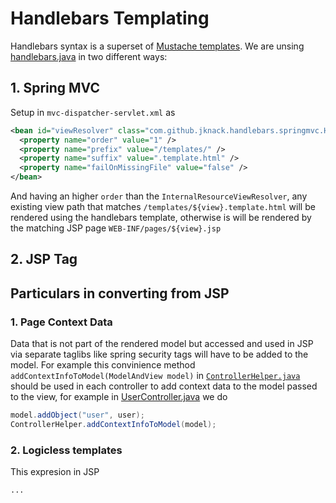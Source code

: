 # Handlebars Templating

Handlebars syntax is a superset of [Mustache templates](https://mustache.github.io/). We are unsing [handlebars.java](https://github.com/jknack/handlebars.java/) in two different ways:

## 1. Spring MVC

Setup in `mvc-dispatcher-servlet.xml` as

```xml
<bean id="viewResolver" class="com.github.jknack.handlebars.springmvc.HandlebarsViewResolver">
  <property name="order" value="1" />
  <property name="prefix" value="/templates/" />
  <property name="suffix" value=".template.html" />
  <property name="failOnMissingFile" value="false" />
</bean>
```

And having an higher `order` than the `InternalResourceViewResolver`, any existing view path that matches `/templates/${view}.template.html` will be rendered using the handlebars template, otherwise is will be rendered by the matching JSP page `WEB-INF/pages/${view}.jsp`

## 2. JSP Tag


## Particulars in converting from JSP

### 1. Page Context Data
Data that is not part of the rendered model but accessed and used in JSP via separate taglibs like spring security tags will have to be added to the model. For example this convinience method `addContextInfoToModel(ModelAndView model)` in [`ControllerHelper.java`](https://github.com/OpenTechStrategies/psm/blob/master/psm-app/cms-web/src/main/java/gov/medicaid/controllers/ControllerHelper.java) should be used in each controller to add context data to the model passed to the view, for example in [UserController.java](https://github.com/OpenTechStrategies/psm/blob/3fd8a0a14fc802cb7a5061eddc5109c091ecb85d/psm-app/cms-web/src/main/java/gov/medicaid/controllers/admin/UserController.java]) we do

```java
model.addObject("user", user);
ControllerHelper.addContextInfoToModel(model);
```


### 2. Logicless templates

This expresion in JSP

```JSP
...
```
